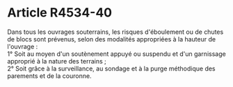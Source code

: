 # Article R4534-40

  
Dans tous les ouvrages souterrains, les risques d'éboulement ou de chutes de blocs sont prévenus, selon des modalités appropriées à la hauteur de l'ouvrage :   
1° Soit au moyen d'un soutènement appuyé ou suspendu et d'un garnissage approprié à la nature des terrains ;   
2° Soit grâce à la surveillance, au sondage et à la purge méthodique des parements et de la couronne.